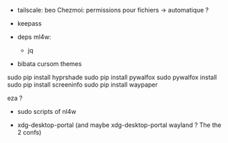 - tailscale: beo
Chezmoi: permissions pour fichiers -> automatique ?
- keepass

- deps ml4w:
  - jq
- bibata cursom themes

sudo pip install hyprshade
sudo pip install pywalfox
sudo pywalfox install
sudo pip install screeninfo
sudo pip install waypaper

eza ?
+ sudo scripts of nl4w

- xdg-desktop-portal (and maybe xdg-desktop-portal wayland ? The the 2 confs)
